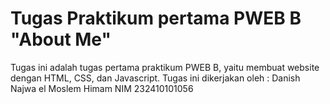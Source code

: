 # Tugas Praktikum pertama PWEB B  "About Me"
Tugas ini adalah tugas pertama praktikum PWEB B, yaitu membuat website dengan HTML, CSS, dan Javascript. 
Tugas ini dikerjakan oleh :
Danish Najwa el Moslem Himam
NIM 232410101056
